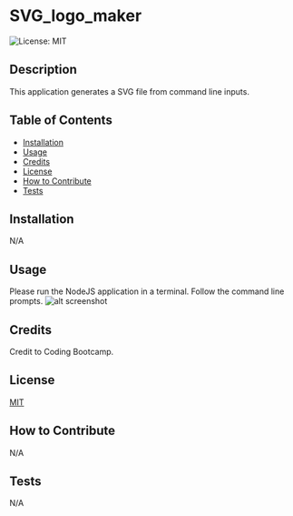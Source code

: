 # SVG_logo_maker
 ![License: MIT](https://img.shields.io/badge/License-MIT-yellow.svg)

## Description

This application generates a SVG file from command line inputs.

## Table of Contents

- [Installation](#installation)
- [Usage](#usage)
- [Credits](#credits)
- [License](#license)
- [How to Contribute](#how%20to%20contribute)
- [Tests](#tests)

## Installation

N/A

## Usage

Please run the NodeJS application in a terminal. Follow the command line prompts.
![alt screenshot](./image.gif)

## Credits

Credit to Coding Bootcamp.

## License
[MIT](https://opensource.org/licenses/MIT)

## How to Contribute

N/A

  ## Tests

  N/A